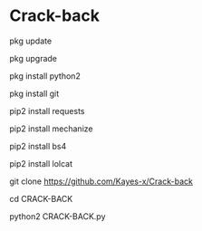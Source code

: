 # Crack-back
 pkg update

 pkg upgrade

 pkg install python2

 pkg install git

 pip2 install requests

 pip2 install mechanize

 pip2 install bs4

 pip2 install lolcat 

 git clone https://github.com/Kayes-x/Crack-back

  cd CRACK-BACK 

 python2 CRACK-BACK.py
